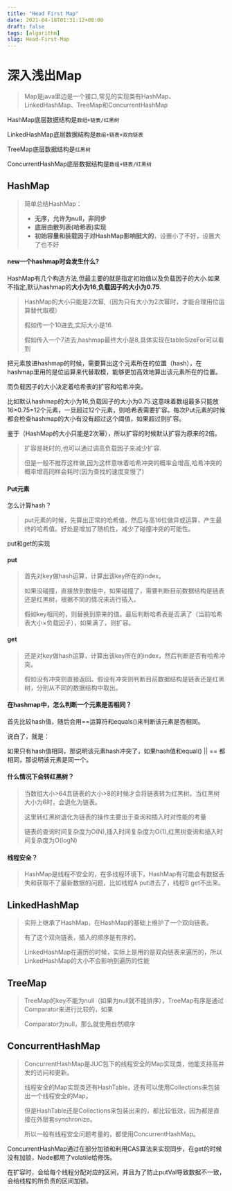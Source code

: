 ```yaml
---
title: "Head First Map"
date: 2021-04-18T01:31:12+08:00
draft: false
tags: [algorithm]
slug: Head-First-Map
---
```


#  深入浅出Map

> Map是java里边是一个接口,常见的实现类有HashMap、LinkedHashMap、TreeMap和ConcurrentHashMap

HashMap底层数据结构是`数组+链表/红黑树`

LinkedHashMap底层数据结构是`数组+链表+双向链表`

TreeMap底层数据结构是`红黑树`

ConcurrentHashMap底层数据结构是`数组+链表/红黑树`

## HashMap

> 简单总结HashMap：
>
> - **无序，允许为null，非同步**
> - **底层由散列表(哈希表)实现**
> - **初始容量和装载因子对HashMap影响挺大的**，设置小了不好，设置大了也不好

#### new一个hashmap时会发生什么?

HashMap有几个构造方法,但最主要的就是指定初始值以及负载因子的大小.如果不指定,默认hashmap的**大小为16**,**负载因子的大小为0.75**.

> HashMap的大小只能是2次幂,（因为只有大小为2次幂时，才能合理用位运算替代取模）
>
> 假如传一个10进去,实际大小是16.
>
> 假如传入一个7进去,hashmap最终大小是8,具体实现在tableSizeFor可以看到

把元素放进hashmap的时候，需要算出这个元素所在的位置（hash），在hashmap里用的是位运算来代替取模，能够更加高效地算出该元素所在的位置。

而负载因子的大小决定着哈希表的扩容和哈希冲突。

比如默认hashmap的大小为16,负载因子的大小为0.75.这意味着数组最多只能放16×0.75=12个元素，一旦超过12个元素，则哈希表需要扩容。每次Put元素的时候都会检查hashmap的大小有没有超过这个阈值，如果超过则扩容。

鉴于（HashMap的大小只能是2次幂），所以扩容的时候默认扩容为原来的2倍。

> 扩容是耗时的,也可以通过调高负载因子来减少扩容.
>
> 但是一般不推荐这样做,因为这样意味着哈希冲突的概率会增高,哈希冲突的概率增高同样会耗时(因为查找的速度变慢了)

#### Put元素

怎么计算hash？

> put元素的时候，先算出正常的哈希值，然后与高16位做异或运算，产生最终的哈希值。好处是增加了随机性，减少了碰撞冲突的可能性。

put和get的实现

#### put

> 首先对key做hash运算，计算出该key所在的index。
>
> 如果没碰撞，直接放到数组中，如果碰撞了，需要判断目前数据结构是链表还是红黑树，根据不同的情况来进行插入。
>
> 假如key相同的，则替换到原来的值。最后判断哈希表是否满了（当前哈希表大小×负载因子），如果满了，则扩容。

#### get

> 还是对key做hash运算，计算出该key所在的index，然后判断是否有哈希冲突。
>
> 假如没有冲突则直接返回。假设有冲突则判断目前数据结构是链表还是红黑树，分别从不同的数据结构中取出。 

#### 在hashmap中，怎么判断一个元素是否相同？

首先比较hash值，随后会用==运算符和equals()来判断该元素是否相同。

说白了，就是：

如果只有hash值相同，那说明该元素hash冲突了，如果hash值和equal() || == 都相同，那说明该元素是同一个。

#### 什么情况下会转红黑树？

> 当数组大小>64且链表的大小>8的时候才会将链表转为红黑树。当红黑树大小为6时，会退化为链表。
>
> 这里转红黑树退化为链表的操作主要出于查询和插入时对性能的考量
>
> 链表的查询时间复杂度为O(N),插入时间复杂度为O(1),红黑树查询和插入时间复杂度为O(logN)

#### 线程安全？

> HashMap是线程不安全的，在多线程环境下，HashMap有可能会有数据丢失和获取不了最新数据的问题，比如线程A put进去了，线程B get不出来。

## LinkedHashMap

> 实际上继承了HashMap，在HashMap的基础上维护了一个双向链表。
>
> 有了这个双向链表，插入的顺序是有序的。
>
> LinkedHashMap在遍历的时候，实际上是用的是双向链表来遍历的，所以LinkedHashMap的大小不会影响到遍历的性能

## TreeMap

>TreeMap的key不能为null（如果为null就不能排序），TreeMap有序是通过Comparator来进行比较的，如果
>
>Comparator为null，那么就使用自然顺序

## ConcurrentHashMap

> ConcurrentHashMap是JUC包下的线程安全的Map实现类，他能支持高并发的访问和更新。
>
> 线程安全的Map实现类还有HashTable，还有可以使用Collections来包装出一个线程安全的Map。
>
> 但是HashTable还是Collections来包装出来的，都比较低效，因为都是直接在外层套synchronize。
>
> 所以一般有线程安全问题考量的，都使用ConcurrentHashMap。

ConcurrentHashMap通过在部分加锁和利用CAS算法来实现同步，在get的时候没有加锁，Node都用了volatile给修饰。

在扩容时，会给每个线程分配对应的区间，并且为了防止putVal导致数据不一致，会给线程的所负责的区间加锁。
